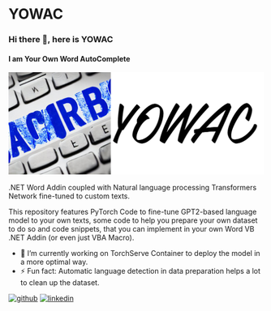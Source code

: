 # YOWAC

### Hi there 👋, here is YOWAC
#### I am Your Own Word AutoComplete
![I am Your Own Word AutoComplete](banner.png)

.NET Word Addin coupled with Natural language processing Transformers Network fine-tuned to custom texts.

This repository features PyTorch Code to fine-tune GPT2-based language model to your own texts, some code to help you prepare your own dataset to do so and code snippets, that you can implement in your own Word VB .NET Addin (or even just VBA Macro).

- 🔭 I’m currently working on TorchServe Container to deploy the model in a more optimal way. 
- ⚡ Fun fact: Automatic language detection in data preparation helps a lot to clean up the dataset. 


[<img src='https://cdn.jsdelivr.net/npm/simple-icons@3.0.1/icons/github.svg' alt='github' height='40'>](https://github.com/garnik-arut)  [<img src='https://cdn.jsdelivr.net/npm/simple-icons@3.0.1/icons/linkedin.svg' alt='linkedin' height='40'>](https://www.linkedin.com/in/garnik-arut/)  

